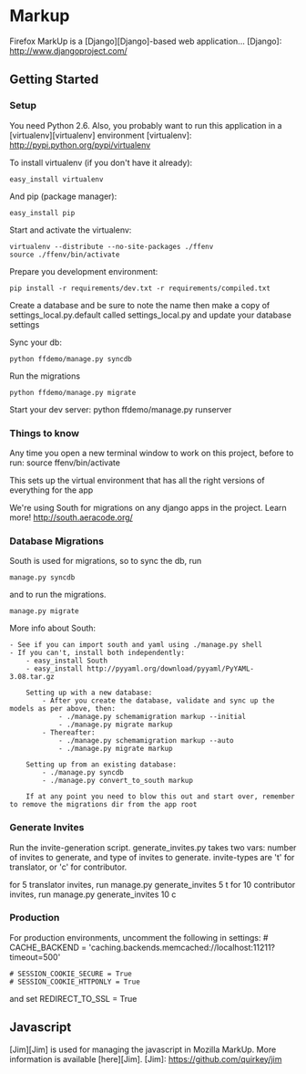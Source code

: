Markup
===

Firefox MarkUp is a [Django][Django]-based web application...
[Django]: http://www.djangoproject.com/

Getting Started
---

### Setup

You need Python 2.6. Also, you probably want to run this application in a
[virtualenv][virtualenv] environment
[virtualenv]: http://pypi.python.org/pypi/virtualenv

To install virtualenv (if you don't have it already):

    easy_install virtualenv

And pip (package manager):

    easy_install pip

Start and activate the virtualenv:

    virtualenv --distribute --no-site-packages ./ffenv
    source ./ffenv/bin/activate

Prepare you development environment:

    pip install -r requirements/dev.txt -r requirements/compiled.txt

Create a database and be sure to note the name then make a copy of settings_local.py.default called settings_local.py and update your database settings

Sync your db:

    python ffdemo/manage.py syncdb

Run the migrations

    python ffdemo/manage.py migrate

Start your dev server:
    python ffdemo/manage.py runserver


### Things to know

Any time you open a new terminal window to work on this project, before to run:
    source ffenv/bin/activate

This sets up the virtual environment that has all the right versions of everything for the app

We're using South for migrations on any django apps in the project. Learn more! http://south.aeracode.org/


### Database Migrations

South is used for migrations, so to sync the db, run

    manage.py syncdb

and to run the migrations.

    manage.py migrate

More info about South:

	- See if you can import south and yaml using ./manage.py shell
	- If you can't, install both independently:
		- easy_install South
		- easy_install http://pyyaml.org/download/pyyaml/PyYAML-3.08.tar.gz

		Setting up with a new database:
			- After you create the database, validate and sync up the models as per above, then:
				- ./manage.py schemamigration markup --initial
				- ./manage.py migrate markup
			- Thereafter:
				- ./manage.py schemamigration markup --auto
				- ./manage.py migrate markup

		Setting up from an existing database:
			- ./manage.py syncdb
			- ./manage.py convert_to_south markup

		If at any point you need to blow this out and start over, remember to remove the migrations dir from the app root


### Generate Invites

Run the invite-generation script. generate_invites.py takes two vars: number of invites to generate, and type of invites to generate. invite-types are 't' for translator, or 'c' for contributor.

for 5 translator invites, run
     manage.py generate_invites 5 t
for 10 contributor invites, run
     manage.py generate_invites 10 c


### Production

For production environments, uncomment the following in settings:
    # CACHE_BACKEND = 'caching.backends.memcached://localhost:11211?timeout=500'

    # SESSION_COOKIE_SECURE = True
    # SESSION_COOKIE_HTTPONLY = True

and set
    REDIRECT_TO_SSL = True


## Javascript

[Jim][Jim] is used for managing the javascript in Mozilla MarkUp. More information is available [here][Jim].
[Jim]: https://github.com/quirkey/jim
